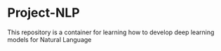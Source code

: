 # Project-NLP
This repository is a container for learning how to develop deep learning models for Natural Language
